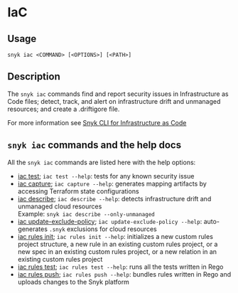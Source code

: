 # IaC

## Usage

`snyk iac <COMMAND> [<OPTIONS>] [<PATH>]`

## Description

The `snyk iac` commands find and report security issues in Infrastructure as Code files; detect, track, and alert on infrastructure drift and unmanaged resources; and create a .driftigore file.

For more information see [Snyk CLI for Infrastructure as Code](https://docs.snyk.io/scan-cloud-deployment/snyk-infrastructure-as-code/snyk-cli-for-infrastructure-as-code)

## `snyk iac` commands and the help docs

All the `snyk iac` commands are listed here with the help options:

- [iac test](iac-test.md); `iac test --help`: tests for any known security issue
- [iac capture](iac-capture.md); `iac capture --help`: generates mapping artifacts by accessing Terraform state configurations&#x20;
- [iac describe](iac-describe.md); `iac describe --help`: detects infrastructure drift and unmanaged cloud resources\
  Example: `snyk iac describe --only-unmanaged`
- [iac update-exclude-policy](iac-update-exclude-policy.md); `iac update-exclude-policy --help`: auto-generates `.snyk` exclusions for cloud resources
- [iac rules init](iac-rules-init.md); `iac rules init --help`: initializes a new custom rules project structure, a new rule in an existing custom rules project, or a new spec in an existing custom rules project, or a new relation in an existing custom rules project
- [iac rules test](iac-rules-test.md); `iac rules test --help`: runs all the tests written in Rego
- [iac rules push](iac-rules-push.md); `iac rules push --help`: bundles rules written in Rego and uploads changes to the Snyk platform
